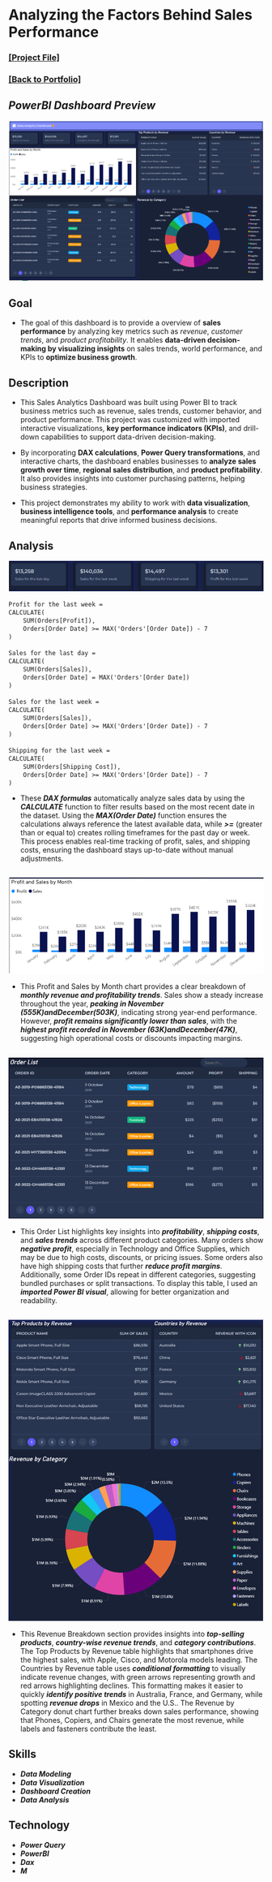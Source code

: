 # Analyzing the Factors Behind Sales Performance

### [[Project File]](/PowerBI/Content/Sales_Analytics_Dashboard.pbix)      

### [[Back to Portfolio]](https://github.com/DallasDeas/BI-projects-)


## *PowerBI Dashboard Preview*
![Dashboard Preview](/PowerBI/Images/SalesDashboard/SalesDashboard.png)

## Goal
- The goal of this dashboard is to provide a overview of **sales performance** by analyzing key metrics such as *revenue*, *customer trends*, and *product profitability*. It enables **data-driven decision-making by visualizing insights** on sales trends, world performance, and KPIs to **optimize business growth**.
## Description
- This Sales Analytics Dashboard was built using Power BI to track business metrics such as revenue, sales trends, customer behavior, and product performance. This project was customized with imported interactive visualizations, **key performance indicators (KPIs)**, and drill-down capabilities to support data-driven decision-making.
  
- By incorporating **DAX calculations**, **Power Query transformations**, and interactive charts, the dashboard enables businesses to **analyze sales growth over time**, **regional sales distribution**, and **product profitability**. It also provides insights into customer purchasing patterns, helping business strategies.
  
- This project demonstrates my ability to work with **data visualization**, **business intelligence tools**, and **performance analysis** to create meaningful reports that drive informed business decisions.
## Analysis
![Dashboard Preview](/PowerBI/Images/SalesDashboard/Sales_for_the_last_week.png)
```DAX
Profit for the last week = 
CALCULATE(
    SUM(Orders[Profit]), 
    Orders[Order Date] >= MAX('Orders'[Order Date]) - 7
)

Sales for the last day = 
CALCULATE(
    SUM(Orders[Sales]), 
    Orders[Order Date] = MAX('Orders'[Order Date])
)

Sales for the last week = 
CALCULATE(
    SUM(Orders[Sales]), 
    Orders[Order Date] >= MAX('Orders'[Order Date]) - 7
)

Shipping for the last week = 
CALCULATE(
    SUM(Orders[Shipping Cost]), 
    Orders[Order Date] >= MAX('Orders'[Order Date]) - 7
)
```
- These ***DAX formulas*** automatically analyze sales data by using the ***CALCULATE*** function to filter results based on the most recent date in the dataset. Using the ***MAX(Order Date)*** function ensures the calculations always reference the latest available data, while ***>=*** (greater than or equal to) creates rolling timeframes for the past day or week. This process enables real-time tracking of profit, sales, and shipping costs, ensuring the dashboard stays up-to-date without manual adjustments.
##
![Dashboard Preview](/PowerBI/Images/SalesDashboard/Profit_and_Sales_by_Month.png)
- This Profit and Sales by Month chart provides a clear breakdown of ***monthly revenue and profitability trends***. Sales show a steady increase throughout the year, ***peaking in November ($555K) and December ($503K)***, indicating strong year-end performance. However, ***profit remains significantly lower than sales***, with the ***highest profit recorded in November ($63K) and December ($47K)***, suggesting high operational costs or discounts impacting margins.  
##

![Dashboard Preview](/PowerBI/Images/SalesDashboard/Sales_Order_List.png)
- This Order List highlights key insights into ***profitability***, ***shipping costs***, and ***sales trends*** across different product categories. Many orders show ***negative profit***, especially in Technology and Office Supplies, which may be due to high costs, discounts, or pricing issues. Some orders also have high shipping costs that further ***reduce profit margins***.  Additionally, some Order IDs repeat in different categories, suggesting bundled purchases or split transactions. To display this table, I used an ***imported Power BI visual***, allowing for better organization and readability.
##
![Dashboard Preview](/PowerBI/Images/SalesDashboard/Sales_Revenue_charting.png)
- This Revenue Breakdown section provides insights into ***top-selling products***, ***country-wise revenue trends***, and ***category contributions***. The Top Products by Revenue table highlights that smartphones drive the highest sales, with Apple, Cisco, and Motorola models leading. The Countries by Revenue table uses ***conditional formatting*** to visually indicate revenue changes, with green arrows representing growth and red arrows highlighting declines. This formatting makes it easier to quickly ***identify positive trends*** in Australia, France, and Germany, while spotting ***revenue drops*** in Mexico and the U.S.. The Revenue by Category donut chart further breaks down sales performance, showing that Phones, Copiers, and Chairs generate the most revenue, while labels and fasteners contribute the least. 

## Skills
- ***Data Modeling***
- ***Data Visualization***
- ***Dashboard Creation***
- ***Data Analysis***
## Technology
- ***Power Query***
- ***PowerBI***
- ***Dax***
- ***M***
